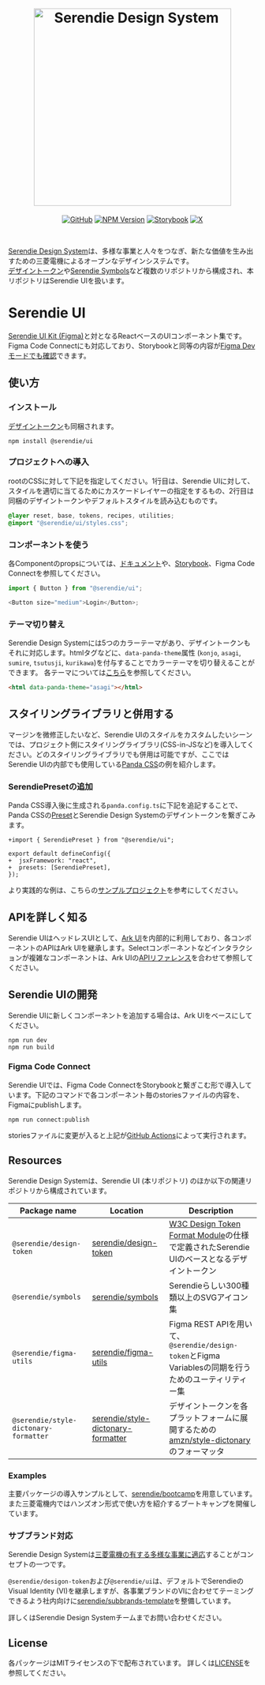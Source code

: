 <h1 align='center'>
  <picture>
    <source srcset='https://github.com/user-attachments/assets/afa39feb-f100-43f4-9f08-d11c81208dc8' media="(prefers-color-scheme: dark)" width='400px'/>
    <img src='https://github.com/user-attachments/assets/a6e4b78e-a50c-4c6b-b04a-bb159a826b65' alt="Serendie Design System" title="Serendie Design System" width='400px'/>
  </picture>
</h1>

<div align="center">

[![GitHub](https://img.shields.io/github/license/serendie/serendie?style=flat)](https://github.com/serendie/serendie/blob/main/LICENSE)
[![NPM Version](https://img.shields.io/npm/v/%40serendie%2Fui)](https://www.npmjs.com/package/@serendie/ui)
[![Storybook](https://cdn.jsdelivr.net/gh/storybookjs/brand@main/badge/badge-storybook.svg)](https://storybook.serendie.design/)
[![X](https://img.shields.io/twitter/follow/SerendieDesign)](https://x.com/SerendieDesign/)

</div>
<br/>

[Serendie Design System](https://serendie.design/)は、多様な事業と人々をつなぎ、新たな価値を生み出すための三菱電機によるオープンなデザインシステムです。<br/>
[デザイントークン](https://github.com/serendie/design-token)や[Serendie Symbols](https://github.com/serendie/serendie-symbols)など複数のリポジトリから構成され、本リポジトリはSerendie UIを扱います。

# Serendie UI

[Serendie UI Kit (Figma)](https://www.figma.com/community/file/1433690846108785966)と対となるReactベースのUIコンポーネント集です。Figma Code Connectにも対応しており、Storybookと同等の内容が[Figma Devモードでも確認](https://serendie.design/get-started/dev/#section-1)できます。

## 使い方

### インストール

[デザイントークン](https://github.com/serendie/design-token)も同梱されます。

```
npm install @serendie/ui
```

### プロジェクトへの導入

rootのCSSに対して下記を指定してください。1行目は、Serendie UIに対して、スタイルを適切に当てるためにカスケードレイヤーの指定をするもの、2行目は同梱のデザイントークンやデフォルトスタイルを読み込むものです。

```css
@layer reset, base, tokens, recipes, utilities;
@import "@serendie/ui/styles.css";
```

### コンポーネントを使う

各Componentのpropsについては、[ドキュメント](https://serendie.design/components/button/)や、[Storybook](https://storybook.serendie.design/?path=/story/components-button--medium)、Figma Code Connectを参照してください。

```js
import { Button } from "@serendie/ui";

<Button size="medium">Login</Button>;
```

### テーマ切り替え

Serendie Design Systemには5つのカラーテーマがあり、デザイントークンもそれに対応します。htmlタグなどに、`data-panda-theme`属性 (`konjo`, `asagi`, `sumire`, `tsutusji`, `kurikawa`)を付与することでカラーテーマを切り替えることができます。
各テーマについては[こちら](https://serendie.design/foundations/theming/)を参照してください。

```html
<html data-panda-theme="asagi"></html>
```

## スタイリングライブラリと併用する

マージンを微修正したいなど、Serendie UIのスタイルをカスタムしたいシーンでは、プロジェクト側にスタイリングライブラリ(CSS-in-JSなど)を導入してください。どのスタイリングライブラリでも併用は可能ですが、ここではSerendie UIの内部でも使用している[Panda CSS](https://panda-css.com/)の例を紹介します。

### SerendiePresetの追加

Panda CSS導入後に生成される`panda.config.ts`に下記を追記することで、Panda CSSの[Preset](https://panda-css.com/docs/customization/presets)とSerendie Design Systemのデザイントークンを繋ぎこみます。

```
+import { SerendiePreset } from "@serendie/ui";

export default defineConfig({
+  jsxFramework: "react",
+  presets: [SerendiePreset],
});
```

より実践的な例は、こちらの[サンプルプロジェクト](https://github.com/serendie/bootcamp?tab=readme-ov-file#%E3%82%B9%E3%82%BF%E3%82%A4%E3%83%AA%E3%83%B3%E3%82%B0%E3%83%A9%E3%82%A4%E3%83%96%E3%83%A9%E3%83%AA%E3%81%A8%E4%BD%B5%E7%94%A8%E3%81%99%E3%82%8B)を参考にしてください。

## APIを詳しく知る

Serendie UIはヘッドレスUIとして、[Ark UI](https://ark-ui.com/)を内部的に利用しており、各コンポーネントのAPIはArk UIを継承します。Selectコンポーネントなどインタラクションが複雑なコンポーネントは、Ark UIの[APIリファレンス](https://ark-ui.com/react/docs/components/select#api-reference)を合わせて参照してください。

## Serendie UIの開発

Serendie UIに新しくコンポーネントを追加する場合は、Ark UIをベースにしてください。

```
npm run dev
npm run build
```

### Figma Code Connect

Serendie UIでは、Figma Code ConnectをStorybookと繋ぎこむ形で導入しています。下記のコマンドで各コンポーネント毎のstoriesファイルの内容を、Figmaにpublishします。

```
npm run connect:publish
```

storiesファイルに変更が入ると上記が[GitHub Actions](https://github.com/serendie/serendie/blob/main/.github/workflows/publish-code-connect.yml)によって実行されます。

## Resources

Serendie Design Systemは、Serendie UI (本リポジトリ) のほか以下の関連リポジトリから構成されています。

| Package name                          | Location                                                                                     | Description                                                                                                                                               |
| ------------------------------------- | -------------------------------------------------------------------------------------------- | --------------------------------------------------------------------------------------------------------------------------------------------------------- |
| `@serendie/design-token`              | [serendie/design-token](https://github.com/serendie/design-token)                            | [W3C Design Token Format Module](https://serendie.design/foundations/design-tokens/#section-6)の仕様で定義されたSerendie UIのベースとなるデザイントークン |
| `@serendie/symbols`                   | [serendie/symbols](https://github.com/serendie/serendie-symbols)                             | Serendieらしい300種類以上のSVGアイコン集                                                                                                                  |
| `@serendie/figma-utils`               | [serendie/figma-utils](https://github.com/serendie/figma-utils)                              | Figma REST APIを用いて、`@serendie/design-token`とFigma Variablesの同期を行うためのユーティリティー集                                                     |
| `@serendie/style-dictonary-formatter` | [serendie/style-dictonary-formatter](https://github.com/serendie/style-dictionary-formatter) | デザイントークンを各プラットフォームに展開するための[amzn/style-dictonary](https://github.com/amzn/style-dictionary)のフォーマッタ                        |

### Examples

主要パッケージの導入サンプルとして、[serendie/bootcamp](https://github.com/serendie/bootcamp)を用意しています。また三菱電機内ではハンズオン形式で使い方を紹介するブートキャンプを開催しています。

### サブブランド対応

Serendie Design Systemは[三菱電機の有する多様な事業に適応](https://serendie.design/about/#section-3)することがコンセプトの一つです。

`@serendie/desigon-token`および`@serendie/ui`は、デフォルトでSerendieのVisual Identity (VI)を継承しますが、各事業ブランドのVIに合わせてテーミングできるよう社内向けに[serendie/subbrands-template](https://github.com/serendie/subbrands-template)を整備しています。

詳しくはSerendie Design Systemチームまでお問い合わせください。

## License

各パッケージはMITライセンスの下で配布されています。 詳しくは[LICENSE](/LICENSE)を参照してください。
